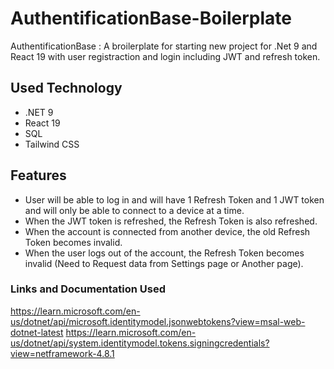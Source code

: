 # AuthentificationBase-Boilerplate

AuthentificationBase : A broilerplate for starting new project for .Net 9 and React 19 with user registraction and login including JWT and refresh token.

## Used Technology
- .NET 9
- React 19
- SQL
- Tailwind CSS

## Features
- User will be able to log in and will have 1 Refresh Token and 1 JWT token and will only be able to connect to a device at a time. 
- When the JWT token is refreshed, the Refresh Token is also refreshed.
- When the account is connected from another device, the old Refresh Token becomes invalid.
- When the user logs out of the account, the Refresh Token becomes invalid (Need to Request data from Settings page or Another page).



### Links and Documentation Used
https://learn.microsoft.com/en-us/dotnet/api/microsoft.identitymodel.jsonwebtokens?view=msal-web-dotnet-latest
https://learn.microsoft.com/en-us/dotnet/api/system.identitymodel.tokens.signingcredentials?view=netframework-4.8.1
